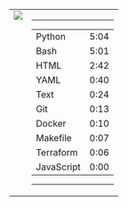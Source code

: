 
<table><tr>
<td valign="top">
  <img src="https://wakatime.com/share/@Aperture/0cd21d5d-ac4f-458d-9c71-d06f479c1297.png" />
</td>

<td valign="top">
  <hr>
  <table>
    <tr><td>Python</td><td>5:04</td></tr><tr><td>Bash</td><td>5:01</td></tr><tr><td>HTML</td><td>2:42</td></tr><tr><td>YAML</td><td>0:40</td></tr><tr><td>Text</td><td>0:24</td></tr><tr><td>Git</td><td>0:13</td></tr><tr><td>Docker</td><td>0:10</td></tr><tr><td>Makefile</td><td>0:07</td></tr><tr><td>Terraform</td><td>0:06</td></tr><tr><td>JavaScript</td><td>0:00</td></tr>
  </table>
  <hr>
</td>
</tr></table>

